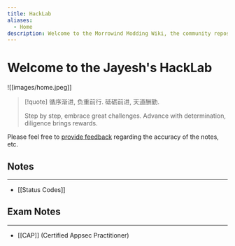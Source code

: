 ```yaml
---
title: HackLab
aliases:
  - Home
description: Welcome to the Morrowind Modding Wiki, the community repository of Morrowind modding knowledge
---
```

# Welcome to the Jayesh's HackLab

![[images/home.jpeg]]

>[!quote]
> 循序渐进, 负重前行. 砥砺前进, 天道酬勤.
> 
> Step by step, embrace great challenges. Advance with determination, diligence brings rewards.

Please feel free to [provide feedback](https://github.com/jayeshkaithwas/hacklab/issues) regarding the accuracy of the notes, etc.

## Notes
---
- [[Status Codes]]

## Exam Notes
---
- [[CAP]] (Certified Appsec Practitioner)
